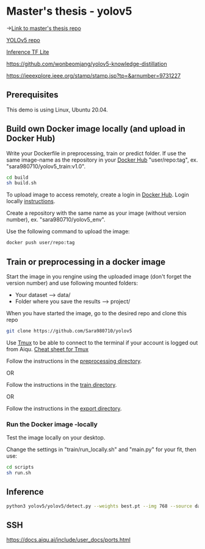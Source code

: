 # Master's thesis - yolov5
&rarr;[Link to master's thesis repo](https://github.com/Sara980710/master_thesis)

[YOLOv5 repo](https://github.com/ultralytics/yolov5)

[Inference TF Lite](https://www.tensorflow.org/lite/guide/inference)

https://github.com/wonbeomjang/yolov5-knowledge-distillation

https://ieeexplore.ieee.org/stamp/stamp.jsp?tp=&arnumber=9731227

## Prerequisites
This demo is using Linux, Ubuntu 20.04.

## Build own Docker image locally (and upload in Docker Hub)
Write your Dockerfile in preprocessing, train or predict folder. If use the same image-name as the repository in your [Docker Hub](https://hub.docker.com/) "user/repo:tag", ex. "sara980710/yolov5_train:v1.0". 
````bash
cd build
sh build.sh
````
To upload image to access remotely, create a login in [Docker Hub](https://hub.docker.com/). 
Login locally [instructions](https://docs.docker.com/engine/reference/commandline/login/).

Create a repository with the same name as your image (without version number), ex. "sara980710/yolov5_env". 

Use the following command to upload the image:
````bash
docker push user/repo:tag
````

## Train or preprocessing in a docker image
Start the image in you rengine using the uploaded image (don't forget the version number) and use following mounted folders:
* Your dataset --> data/
* Folder where you save the results --> project/

When you have started the image, go to the desired repo and clone this repo
````bash
git clone https://github.com/Sara980710/yolov5
````
Use [Tmux](https://www.hamvocke.com/blog/a-quick-and-easy-guide-to-tmux/) to be able to connect to the terminal if your account is logged out from Aiqu. [Cheat sheet for Tmux](https://tmuxcheatsheet.com/)

Follow the instructions in the [preprocessing directory](https://github.com/Sara980710/yolov5/tree/main/preprocessing).

  OR
  
Follow the instructions in the [train directory](https://github.com/Sara980710/yolov5/tree/main/train). 

  OR
  
Follow the instructions in the [export directory](https://github.com/Sara980710/yolov5/tree/main/export). 


### Run the Docker image -locally
Test the image locally on your desktop. 

Change the settings in "train/run_locally.sh" and "main.py" for your fit, then use:

````bash
cd scripts
sh run.sh
````

## Inference
````bash
python3 yolov5/yolov5/detect.py --weights best.pt --img 768 --source dataset/test_v2/ --project dataset/
````

## SSH
https://docs.aiqu.ai/include/user_docs/ports.html


